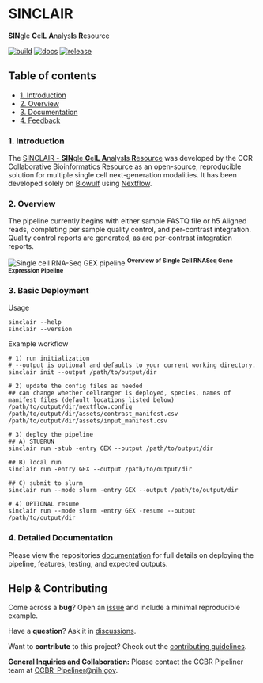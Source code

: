 # SINCLAIR

**SIN**gle **C**el**L** **A**nalys**I**s **R**esource

[![build](https://github.com/CCBR/SINCLAIR/actions/workflows/build.yml/badge.svg)](https://github.com/CCBR/SINCLAIR/actions/workflows/build.yml)
[![docs](https://github.com/CCBR/SINCLAIR/actions/workflows/mkdocs.yml/badge.svg)](https://ccbr.github.io/SINCLAIR/)
[![release](https://img.shields.io/github/v/release/CCBR/SINCLAIR?color=blue&label=latest%20release)](https://github.com/CCBR/SINCLAIR/releases/latest)

## Table of contents

- [1. Introduction](#1-Introduction)
- [2. Overview](#2-Overview)
- [3. Documentation](#3-Documentation)
- [4. Feedback](#4-Feedback)

### 1. Introduction

The [SINCLAIR - **SIN**gle **C**el**L** **A**nalys**I**s **R**esource](#sinclair---single-cell-analysis-resource) was developed by the CCR Collaborative Bioinformatics Resource as an open-source, reproducible solution for multiple single cell next-generation modalities. It has been developed solely on [Biowulf](https://hpc.nih.gov/) using [Nextflow](https://www.nextflow.io/).

### 2. Overview

The pipeline currently begins with either sample FASTQ file or h5 Aligned reads, completing per sample quality control, and per-contrast integration. Quality control reports are generated, as are per-contrast integration reports.

![Single cell RNA-Seq GEX pipeline](./assets/scRNA.svg) <sup>**Overview of Single Cell RNASeq Gene Expression Pipeline**</sup>

### 3. Basic Deployment

Usage

```
sinclair --help
sinclair --version
```

Example workflow

```
# 1) run initialization
# --output is optional and defaults to your current working directory.
sinclair init --output /path/to/output/dir

# 2) update the config files as needed
## can change whether cellranger is deployed, species, names of manifest files (default locations listed below)
/path/to/output/dir/nextflow.config
/path/to/output/dir/assets/contrast_manifest.csv /path/to/output/dir/assets/input_manifest.csv

# 3) deploy the pipeline
## A) STUBRUN
sinclair run -stub -entry GEX --output /path/to/output/dir

## B) local run
sinclair run -entry GEX --output /path/to/output/dir

## C) submit to slurm
sinclair run --mode slurm -entry GEX --output /path/to/output/dir

# 4) OPTIONAL resume
sinclair run --mode slurm -entry GEX -resume --output /path/to/output/dir
```

### 4. Detailed Documentation

Please view the repositories [documentation](https://symmetrical-adventure-ovjq9gl.pages.github.io/) for full details on deploying the pipeline, features, testing, and expected outputs.

## Help & Contributing

Come across a **bug**? Open an [issue](https://github.com/CCBR/SINCLAIR/issues) and include a minimal reproducible example.

Have a **question**? Ask it in [discussions](https://github.com/CCBR/SINCLAIR/discussions).

Want to **contribute** to this project? Check out the [contributing guidelines](.github/CONTRIBUTING.md).

**General Inquiries and Collaboration:** Please contact the CCBR Pipeliner team at [CCBR_Pipeliner@nih.gov](mailto:CCBR_Pipeliner@nih.gov).
